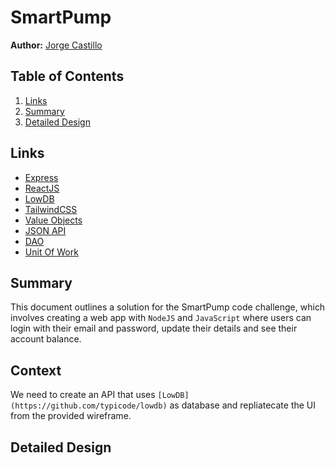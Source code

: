 # SmartPump

**Author:** [Jorge Castillo](https://github.com/schorts99)

## Table of Contents

1. [Links](#links)
2. [Summary](#summary)
3. [Detailed Design](#detailed-design)

## Links

- [Express](https://expressjs.com/)
- [ReactJS](https://react.dev/)
- [LowDB](https://github.com/typicode/lowdb)
- [TailwindCSS](https://tailwindcss.com/)
- [Value Objects](https://learn.microsoft.com/en-us/dotnet/architecture/microservices/microservice-ddd-cqrs-patterns/implement-value-objects)
- [JSON API](https://jsonapi.org/)
- [DAO](https://www.oscarblancarteblog.com/2018/12/10/data-access-object-dao-pattern/)
- [Unit Of Work](https://learn.microsoft.com/en-us/aspnet/mvc/overview/older-versions/getting-started-with-ef-5-using-mvc-4/implementing-the-repository-and-unit-of-work-patterns-in-an-asp-net-mvc-application#creating-the-unit-of-work-class)

## Summary

This document outlines a solution for the SmartPump code challenge, which involves creating a web app with `NodeJS` and `JavaScript` where users can login with their email and password, update their details and see their account balance.

## Context

We need to create an API that uses `[LowDB](https://github.com/typicode/lowdb)` as database and repliatecate the UI from the provided wireframe.

## Detailed Design


